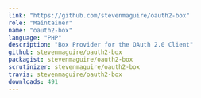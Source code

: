 ```yaml
---
link: "https://github.com/stevenmaguire/oauth2-box"
role: "Maintainer"
name: "oauth2-box"
language: "PHP"
description: "Box Provider for the OAuth 2.0 Client"
github: stevenmaguire/oauth2-box
packagist: stevenmaguire/oauth2-box
scrutinizer: stevenmaguire/oauth2-box
travis: stevenmaguire/oauth2-box
downloads: 491
---
```

